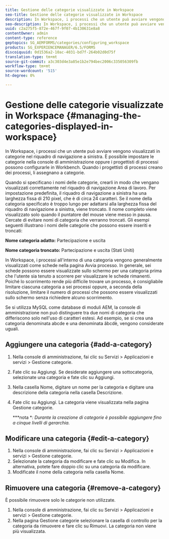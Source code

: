 ```yaml
---
title: Gestione delle categorie visualizzate in Workspace
seo-title: Gestione delle categorie visualizzate in Workspace
description: In Workspace, i processi che un utente può avviare vengono visualizzati in categorie nel riquadro di navigazione a sinistra. Scopri come gestire queste categorie visualizzate in Workspace.
seo-description: In Workspace, i processi che un utente può avviare vengono visualizzati in categorie nel riquadro di navigazione a sinistra. Scopri come gestire queste categorie visualizzate in Workspace.
uuid: c2a275f5-872e-467f-9f07-4b130631e8a8
contentOwner: admin
content-type: reference
geptopics: SG_AEMFORMS/categories/configuring_workspace
products: SG_EXPERIENCEMANAGER/6.5/FORMS
discoiquuid: 0d1536a2-10ac-4031-bd7f-264b02d0d75f
translation-type: tm+mt
source-git-commit: a3c303d4e3a85e1b2e794bec2006c335056309fb
workflow-type: tm+mt
source-wordcount: '515'
ht-degree: 0%

---
```



# Gestione delle categorie visualizzate in Workspace {#managing-the-categories-displayed-in-workspace}

In Workspace, i processi che un utente può avviare vengono visualizzati in categorie nel riquadro di navigazione a sinistra. È possibile impostare le categorie nella console di amministrazione oppure i progettisti di processi possono configurarle in Workbench. Quando i progettisti di processi creano dei processi, li assegnano a categorie.

Quando si specificano i nomi delle categorie, crearli in modo che vengano visualizzati correttamente nel riquadro di navigazione Area di lavoro. Per impostazione predefinita, il riquadro di navigazione a sinistra ha una larghezza fissa di 210 pixel, che è di circa 24 caratteri. Se il nome della categoria specificato è troppo lungo per adattarsi alla larghezza fissa del riquadro di navigazione a sinistra, viene troncato. Il nome completo viene visualizzato solo quando il puntatore del mouse viene messo in pausa. Cercate di evitare nomi di categoria che verranno troncati. Gli esempi seguenti illustrano i nomi delle categorie che possono essere inseriti e troncati:

**Nome categoria adatto:** Partecipazione e uscita

**Nome categoria troncato:** Partecipazione e uscita (Stati Uniti)

In Workspace, i processi all&#39;interno di una categoria vengono generalmente visualizzati come schede nella pagina Avvia processo. In generale, sei schede possono essere visualizzate sullo schermo per una categoria prima che l&#39;utente sia tenuto a scorrere per visualizzare le schede rimanenti. Poiché lo scorrimento rende più difficile trovare un processo, è consigliabile limitare ciascuna categoria a sei processi oppure, a seconda della risoluzione, limitare il numero di processi che possono essere visualizzati sullo schermo senza richiedere alcuno scorrimento.

Se si utilizza MySQL come database di moduli AEM, la console di amministrazione non può distinguere tra due nomi di categoria che differiscono solo nell&#39;uso di caratteri estesi. Ad esempio, se si crea una categoria denominata abcde e una denominata âbcdè, vengono considerate uguali.

## Aggiungere una categoria {#add-a-category}

1. Nella console di amministrazione, fai clic su Servizi > Applicazioni e servizi > Gestione categorie.
1. Fate clic su Aggiungi. Se desiderate aggiungere una sottocategoria, selezionate una categoria e fate clic su Aggiungi.
1. Nella casella Nome, digitare un nome per la categoria e digitare una descrizione della categoria nella casella Descrizione.
1. Fate clic su Aggiungi. La categoria viene visualizzata nella pagina Gestione categorie.

   ***nota **: Durante la creazione di categorie è possibile aggiungere fino a cinque livelli di gerarchia.*

## Modificare una categoria {#edit-a-category}

1. Nella console di amministrazione, fai clic su Servizi > Applicazioni e servizi > Gestione categorie.
1. Selezionate la categoria da modificare e fate clic su Modifica. In alternativa, potete fare doppio clic su una categoria da modificare.
1. Modificate il nome della categoria nella casella Nome.

## Rimuovere una categoria {#remove-a-category}

È possibile rimuovere solo le categorie non utilizzate.

1. Nella console di amministrazione, fai clic su Servizi > Applicazioni e servizi > Gestione categorie.
1. Nella pagina Gestione categorie selezionare la casella di controllo per la categoria da rimuovere e fare clic su Rimuovi. La categoria non viene più visualizzata.

